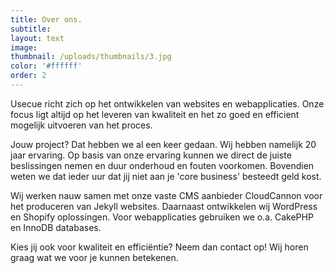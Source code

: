 ```yaml
---
title: Over ons.
subtitle:
layout: text
image:
thumbnail: /uploads/thumbnails/3.jpg
color: '#ffffff'
order: 2
---
```



Usecue richt zich op het ontwikkelen van websites en webapplicaties. Onze focus ligt altijd op het leveren van kwaliteit en het zo goed en efficient mogelijk uitvoeren van het proces.

Jouw project? Dat hebben we al een keer gedaan. Wij hebben namelijk 20 jaar ervaring. Op basis van onze ervaring kunnen we direct de juiste beslissingen nemen en duur onderhoud en fouten voorkomen. Bovendien weten we dat ieder uur dat jij niet aan je 'core business' besteedt geld kost.&nbsp;

Wij werken nauw samen met onze vaste CMS aanbieder CloudCannon voor het produceren van Jekyll websites. Daarnaast ontwikkelen wij WordPress en Shopify oplossingen. Voor webapplicaties gebruiken we o.a. CakePHP en InnoDB databases.

Kies jij ook voor kwaliteit en effici&euml;ntie? Neem dan contact op! Wij horen graag wat we voor je kunnen betekenen.